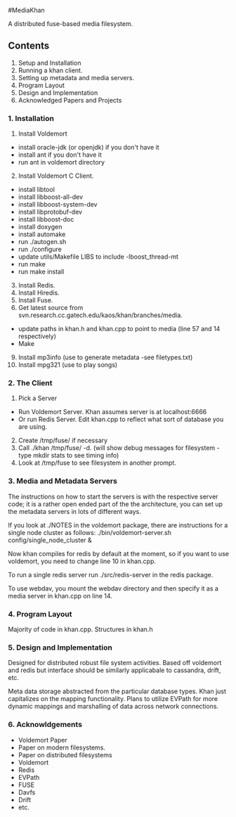 #MediaKhan

A distributed fuse-based media filesystem.

## Contents

1. Setup and Installation
2. Running a khan client.
3. Setting up metadata and media servers.
4. Program Layout
5. Design and Implementation
6. Acknowledged Papers and Projects


### 1. Installation

1. Install Voldemort
 - install oracle-jdk (or openjdk) if you don't have it  
 - install ant if you don't have it
 - run ant in voldemort directory
2. Install Voldemort C Client.
 - install libtool
 - install libboost-all-dev
 - install libboost-system-dev
 - install libprotobuf-dev
 - install libboost-doc
 - install doxygen
 - install automake	
 - run ./autogen.sh 
 - run ./configure
 - update utils/Makefile LIBS to include -lboost_thread-mt
 - run make
 - run make install
3. Install Redis.
4. Install Hiredis.
5. Install Fuse.
6. Get latest source from svn.research.cc.gatech.edu/kaos/khan/branches/media.
 - update paths in khan.h and khan.cpp to point to media (line 57 and 14 respectively)
 - Make
9. Install mp3info (use to generate metadata -see filetypes.txt)
10. Install mpg321 (use to play songs)

### 2. The Client

1. Pick a Server
 - Run Voldemort Server. Khan assumes server is at localhost:6666
 - Or run Redis Server. Edit khan.cpp to reflect what sort of database you are using.
2. Create /tmp/fuse/ if necessary
3. Call ./khan /tmp/fuse/ -d. (will show debug messages for filesystem - type mkdir stats to see timing info)
4. Look at /tmp/fuse to see filesystem in another prompt.

### 3. Media and Metadata Servers

The instructions on how to start the servers is with the respective server code;
 it is a rather open ended part of the the architecture, you can set up the metadata 
servers in lots of different ways. 

If you look at ./NOTES in the voldemort package, there are instructions for a 
single node cluster as follows:
    ./bin/voldemort-server.sh config/single_node_cluster &

Now khan compiles for redis by default at the moment, so if you want to use 
voldemort, you need to change line 10 in khan.cpp.

To run a single redis server run ./src/redis-server in the redis package.

To use webdav, you mount the webdav directory and then specify it as a media server in khan.cpp on line 14.

### 4. Program Layout

Majority of code in khan.cpp.
Structures in khan.h

### 5. Design and Implementation

Designed for distributed robust file system activities. Based off voldemort and redis
but interface should be similarly applicabale to cassandra, drift, etc.

Meta data storage abstracted from the particular database types. Khan
just capitalizes on the mapping functionality. Plans to utilize EVPath for more
dynamic mappings and marshalling of data across network connections.

### 6. Acknowldgements

- Voldemort Paper
- Paper on modern filesystems.
- Paper on distributed filesystems
- Voldemort
- Redis
- EVPath
- FUSE
- Davfs
- Drift
- etc.
